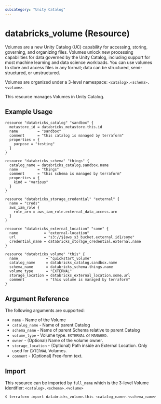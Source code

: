 ```yaml
---
subcategory: "Unity Catalog"
---
```

# databricks_volume (Resource)
Volumes are a new Unity Catalog (UC) capability for accessing, storing, governing, and organizing files. Volumes unlock new processing capabilities for data governed by the Unity Catalog, including support for most machine learning and data science workloads. You can use volumes to store and access files in any format; data can be structured, semi-structured, or unstructured.

Volumes are organized under a 3-level namespace: `<catalog>.<schema>.<volume>`.

This resource manages Volumes in Unity Catalog.

## Example Usage

```hcl
resource "databricks_catalog" "sandbox" {
  metastore_id = databricks_metastore.this.id
  name         = "sandbox"
  comment      = "this catalog is managed by terraform"
  properties = {
    purpose = "testing"
  }
}

resource "databricks_schema" "things" {
  catalog_name = databricks_catalog.sandbox.name
  name         = "things"
  comment      = "this schema is managed by terraform"
  properties = {
    kind = "various"
  }
}

resource "databricks_storage_credential" "external" {
  name = "creds"
  aws_iam_role {
    role_arn = aws_iam_role.external_data_access.arn
  }
}

resource "databricks_external_location" "some" {
  name            = "external-location"
  url             = "s3://${aws_s3_bucket.external.id}/some"
  credential_name = databricks_storage_credential.external.name
}

resource "databricks_volume" "this" {
  name             = "quickstart_volume"
  catalog_name     = databricks_catalog.sandbox.name
  schema_name      = databricks_schema.things.name
  volume_type      = "EXTERNAL"
  storage_location = databricks_external_location.some.url
  comment          = "this volume is managed by terraform"
}
```

## Argument Reference

The following arguments are supported:

* `name` - Name of the Volume
* `catalog_name` - Name of parent Catalog
* `schema_name` - Name of parent Schema relative to parent Catalog
* `volume_type` - Volume type. `EXTERNAL` or `MANAGED`.
* `owner` - (Optional) Name of the volume owner. 
* `storage_location` - (Optional) Path inside an External Location. Only used for `EXTERNAL` Volumes.
* `comment` - (Optional) Free-form text.

## Import

This resource can be imported by `full_name` which is the 3-level Volume identifier: `<catalog>.<schema>.<volume>`

```bash
$ terraform import databricks_volume.this <catalog_name>.<schema_name>.<name>
```
